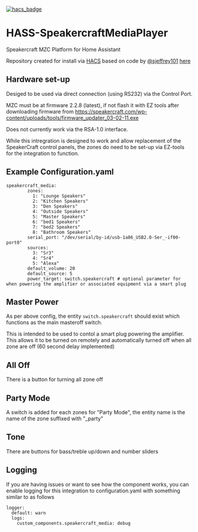 [![hacs_badge](https://img.shields.io/badge/HACS-Custom-41BDF5.svg)](https://github.com/mattsaxon/HASS-SpeakercraftMediaPlayer)
# HASS-SpeakercraftMediaPlayer

Speakercraft MZC Platform for Home Assistant

Repository created for install via [HACS](https://hacs.xyz/docs/setup/download) based on code by [@sjeffrey101](https://github.com/sjeffrey101) [here](https://github.com/sjeffrey101/homeassistant_speakercraft/tree/main/old%20ha%20component/custom_components/speakercraft_media)

## Hardware set-up

Desiged to be used via direct connection (using RS232) via the Control Port.

MZC must be at firmware 2.2.8 (latest), if not flash it with EZ tools after downloading firmware from https://speakercraft.com/wp-content/uploads/tools/firmware_updater_03-02-11.exe

Does not currently work via the RSA-1.0 interface.

While this intregration is designed to work and allow replacement of the SpeakerCraft control panels, the zones do need to be set-up via EZ-tools for the integration to function.

## Example Configuration.yaml

```
speakercraft_media:
        zones: 
          1: "Lounge Speakers"
          2: "Kitchen Speakers"
          3: "Den Speakers"
          4: "Outside Speakers"
          5: "Master Speakers"
          6: "bed1 Speakers"
          7: "bed2 Speakers"
          8: "Bathroom Speakers"
        serial_port: "/dev/serial/by-id/usb-1a86_USB2.0-Ser_-if00-port0"
        sources:
          3: "Sr3"
          4: "Sr4"
          5: "Alexa"
        default_volume: 20
        default_source: 5
        power_target: switch.speakercraft # optional parameter for when powering the amplifier or associated equipment via a smart plug
```

## Master Power
As per above config, the entity ```switch.speakercraft``` should exist which functions as the main masteroff switch.

This is intended to be used to contol a smart plug powering the amplifier. This allows it to be turned on remotely and automatically turned off when all zone are off (60 second delay implemented)

## All Off
There is a button for turning all zone off

## Party Mode
A switch is added for each zones for "Party Mode", the entity name is the name of the zone suffixed with "_party"

## Tone
There are buttons for bass/treble up/down and number sliders

## Logging

If you are having issues or want to see how the component works, you can enable logging for this integration to configuration.yaml with something similar to as follows

```
logger:
  default: warn
  logs:
    custom_components.speakercraft_media: debug
```
